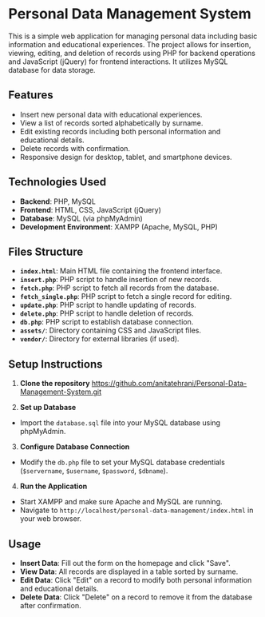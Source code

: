 # Personal Data Management System

This is a simple web application for managing personal data including basic information and educational experiences. The project allows for insertion, viewing, editing, and deletion of records using PHP for backend operations and JavaScript (jQuery) for frontend interactions. It utilizes MySQL database for data storage.

## Features

- Insert new personal data with educational experiences.
- View a list of records sorted alphabetically by surname.
- Edit existing records including both personal information and educational details.
- Delete records with confirmation.
- Responsive design for desktop, tablet, and smartphone devices.

## Technologies Used

- **Backend**: PHP, MySQL
- **Frontend**: HTML, CSS, JavaScript (jQuery)
- **Database**: MySQL (via phpMyAdmin)
- **Development Environment**: XAMPP (Apache, MySQL, PHP)

## Files Structure

- **`index.html`**: Main HTML file containing the frontend interface.
- **`insert.php`**: PHP script to handle insertion of new records.
- **`fetch.php`**: PHP script to fetch all records from the database.
- **`fetch_single.php`**: PHP script to fetch a single record for editing.
- **`update.php`**: PHP script to handle updating of records.
- **`delete.php`**: PHP script to handle deletion of records.
- **`db.php`**: PHP script to establish database connection.
- **`assets/`**: Directory containing CSS and JavaScript files.
- **`vendor/`**: Directory for external libraries (if used).

## Setup Instructions

1. **Clone the repository**
https://github.com/anitatehrani/Personal-Data-Management-System.git

2. **Set up Database**

- Import the `database.sql` file into your MySQL database using phpMyAdmin.

3. **Configure Database Connection**

- Modify the `db.php` file to set your MySQL database credentials (`$servername`, `$username`, `$password`, `$dbname`).

4. **Run the Application**

- Start XAMPP and make sure Apache and MySQL are running.
- Navigate to `http://localhost/personal-data-management/index.html` in your web browser.

## Usage

- **Insert Data**: Fill out the form on the homepage and click "Save".
- **View Data**: All records are displayed in a table sorted by surname.
- **Edit Data**: Click "Edit" on a record to modify both personal information and educational details.
- **Delete Data**: Click "Delete" on a record to remove it from the database after confirmation.

